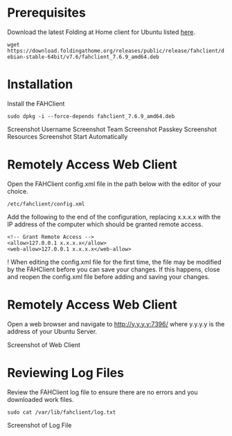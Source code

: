 # Prerequisites

Download the latest Folding at Home client for Ubuntu listed [here](https://foldingathome.org/alternative-downloads/).

```wget https://download.foldingathome.org/releases/public/release/fahclient/debian-stable-64bit/v7.6/fahclient_7.6.9_amd64.deb```

# Installation

Install the FAHClient

```sudo dpkg -i --force-depends fahclient_7.6.9_amd64.deb```

Screenshot Username
Screenshot Team
Screenshot Passkey
Screenshot Resources
Screenshot Start Automatically

# Remotely Access Web Client

Open the FAHClient config.xml file in the path below with the editor of your choice.

```/etc/fahclient/config.xml```

Add the following to the end of the configuration, replacing x.x.x.x with the IP address of the computer which should be granted remote access.

```
<!-- Grant Remote Access -->
<allow>127.0.0.1 x.x.x.x</allow>
<web-allow>127.0.0.1 x.x.x.x</web-allow>
```

! When editing the config.xml file for the first time, the file may be modified by the FAHClient before you can save your changes.  If this happens, close and reopen the config.xml file before adding and saving your changes.

# Remotely Access Web Client

Open a web browser and navigate to http://y.y.y.y:7396/ where y.y.y.y is the address of your Ubuntu Server.

Screenshot of Web Client

# Reviewing Log Files

Review the FAHClient log file to ensure there are no errors and you downloaded work files.

```sudo cat /var/lib/fahclient/log.txt```

Screenshot of Log File

